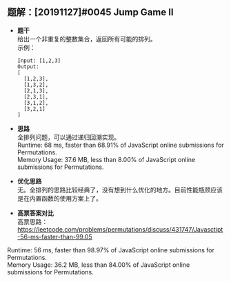 ## 题解：[20191127]#0045 Jump Game II
- **题干**   
给出一个非重复的整数集合，返回所有可能的排列。    
示例：   
  ```
  Input: [1,2,3]
  Output:
  [
    [1,2,3],
    [1,3,2],
    [2,1,3],
    [2,3,1],
    [3,1,2],
    [3,2,1]
  ]
  ```

- **思路**   
全排列问题，可以通过递归回溯实现。   
Runtime: 68 ms, faster than 68.91% of JavaScript online submissions for Permutations.   
Memory Usage: 37.6 MB, less than 8.00% of JavaScript online submissions for Permutations.   

- **优化思路**   
无。全排列的思路比较经典了，没有想到什么优化的地方。目前性能瓶颈应该是在内置函数的使用方案上了。            

- **高票答案对比**   
高票思路：https://leetcode.com/problems/permutations/discuss/431747/Javasctipt-56-ms-faster-than-99.05          

Runtime: 56 ms, faster than 98.97% of JavaScript online submissions for Permutations.   
Memory Usage: 36.2 MB, less than 84.00% of JavaScript online submissions for Permutations.   
